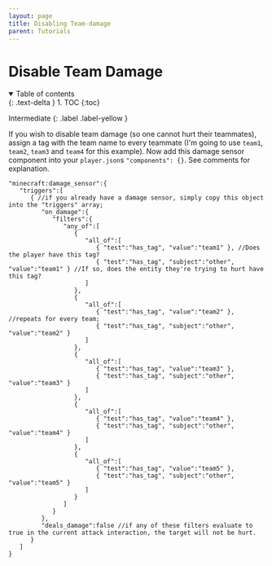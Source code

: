 ```yaml
---
layout: page
title: Disabling Team-damage
parent: Tutorials
---
```


# Disable Team Damage

<details id="toc" open markdown="block">
  <summary>
    Table of contents
  </summary>
  {: .text-delta }
1. TOC
{:toc}
</details>

Intermediate
{: .label .label-yellow }


If you wish to disable team damage (so one cannot hurt their teammates), assign a tag with the team name to every teammate (I'm going to use `team1`, `team2`, `team3` and `team4` for this example).
Now add this damage sensor component into your `player.json`s `"components": {}`. See comments for explanation.

```jsonc
"minecraft:damage_sensor":{
   "triggers":[
      { //if you already have a damage sensor, simply copy this object into the "triggers" array;
         "on_damage":{
            "filters":{
               "any_of":[
                  {
                     "all_of":[
                        { "test":"has_tag", "value":"team1" }, //Does the player have this tag?
                        { "test":"has_tag", "subject":"other", "value":"team1" } //If so, does the entity they're trying to hurt have this tag?
                     ]
                  },
                  {
                     "all_of":[
                        { "test":"has_tag", "value":"team2" }, //repeats for every team;
                        { "test":"has_tag", "subject":"other", "value":"team2" }
                     ]
                  },
                  {
                     "all_of":[
                        { "test":"has_tag", "value":"team3" },
                        { "test":"has_tag", "subject":"other", "value":"team3" }
                     ]
                  },
                  {
                     "all_of":[
                        { "test":"has_tag", "value":"team4" },
                        { "test":"has_tag", "subject":"other", "value":"team4" }
                     ]
                  },
                  {
                     "all_of":[
                        { "test":"has_tag", "value":"team5" },
                        { "test":"has_tag", "subject":"other", "value":"team5" }
                     ]
                  }
               ]
            }
         },
         "deals_damage":false //if any of these filters evaluate to true in the current attack interaction, the target will not be hurt.
      }
   ]
}
```
